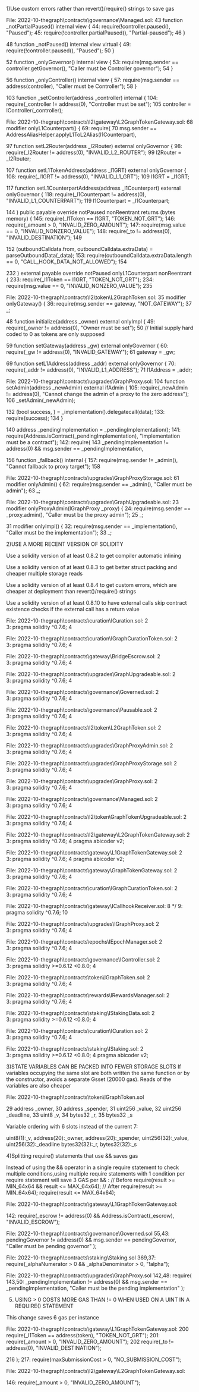 1)Use custom errors rather than revert()/require() strings to save gas 
  
File: 2022-10-thegraph\contracts\governance\Managed.sol:
   43      function _notPartialPaused() internal view {
   44:         require(!controller.paused(), "Paused");
   45:         require(!controller.partialPaused(), "Partial-paused");
   46      }

   48      function _notPaused() internal view virtual {
   49:         require(!controller.paused(), "Paused");
   50      }

   52      function _onlyGovernor() internal view {
   53:         require(msg.sender == controller.getGovernor(), "Caller must be Controller governor");
   54      }

   56      function _onlyController() internal view {
   57:         require(msg.sender == address(controller), "Caller must be Controller");
   58      }

  103      function _setController(address _controller) internal {
  104:         require(_controller != address(0), "Controller must be set");
  105          controller = IController(_controller);

File: 2022-10-thegraph\contracts\l2\gateway\L2GraphTokenGateway.sol:
   68      modifier onlyL1Counterpart() {
   69:         require(
   70              msg.sender == AddressAliasHelper.applyL1ToL2Alias(l1Counterpart),

   97      function setL2Router(address _l2Router) external onlyGovernor {
   98:         require(_l2Router != address(0), "INVALID_L2_ROUTER");
   99          l2Router = _l2Router;

  107      function setL1TokenAddress(address _l1GRT) external onlyGovernor {
  108:         require(_l1GRT != address(0), "INVALID_L1_GRT");
  109          l1GRT = _l1GRT;

  117      function setL1CounterpartAddress(address _l1Counterpart) external onlyGovernor {
  118:         require(_l1Counterpart != address(0), "INVALID_L1_COUNTERPART");
  119          l1Counterpart = _l1Counterpart;

  144      ) public payable override notPaused nonReentrant returns (bytes memory) {
  145:         require(_l1Token == l1GRT, "TOKEN_NOT_GRT");
  146:         require(_amount > 0, "INVALID_ZERO_AMOUNT");
  147:         require(msg.value == 0, "INVALID_NONZERO_VALUE");
  148:         require(_to != address(0), "INVALID_DESTINATION");
  149  

  152          (outboundCalldata.from, outboundCalldata.extraData) = parseOutboundData(_data);
  153:         require(outboundCalldata.extraData.length == 0, "CALL_HOOK_DATA_NOT_ALLOWED");
  154  

  232      ) external payable override notPaused onlyL1Counterpart nonReentrant {
  233:         require(_l1Token == l1GRT, "TOKEN_NOT_GRT");
  234:         require(msg.value == 0, "INVALID_NONZERO_VALUE");
  235  

File: 2022-10-thegraph\contracts\l2\token\L2GraphToken.sol:
  35      modifier onlyGateway() {
  36:         require(msg.sender == gateway, "NOT_GATEWAY");
  37          _;

  48      function initialize(address _owner) external onlyImpl {
  49:         require(_owner != address(0), "Owner must be set");
  50          // Initial supply hard coded to 0 as tokens are only supposed

  59      function setGateway(address _gw) external onlyGovernor {
  60:         require(_gw != address(0), "INVALID_GATEWAY");
  61          gateway = _gw;

  69      function setL1Address(address _addr) external onlyGovernor {
  70:         require(_addr != address(0), "INVALID_L1_ADDRESS");
  71          l1Address = _addr;

File: 2022-10-thegraph\contracts\upgrades\GraphProxy.sol:
  104      function setAdmin(address _newAdmin) external ifAdmin {
  105:         require(_newAdmin != address(0), "Cannot change the admin of a proxy to the zero address");
  106          _setAdmin(_newAdmin);

  132          (bool success, ) = _implementation().delegatecall(data);
  133:         require(success);
  134      }

  140          address _pendingImplementation = _pendingImplementation();
  141:         require(Address.isContract(_pendingImplementation), "Implementation must be a contract");
  142:         require(
  143              _pendingImplementation != address(0) && msg.sender == _pendingImplementation,

  156      function _fallback() internal {
  157:         require(msg.sender != _admin(), "Cannot fallback to proxy target");
  158  

File: 2022-10-thegraph\contracts\upgrades\GraphProxyStorage.sol:
  61      modifier onlyAdmin() {
  62:         require(msg.sender == _admin(), "Caller must be admin");
  63          _;

File: 2022-10-thegraph\contracts\upgrades\GraphUpgradeable.sol:
  23      modifier onlyProxyAdmin(IGraphProxy _proxy) {
  24:         require(msg.sender == _proxy.admin(), "Caller must be the proxy admin");
  25          _;

  31      modifier onlyImpl() {
  32:         require(msg.sender == _implementation(), "Caller must be the implementation");
  33          _;  
  
2)USE A MORE RECENT VERSION OF SOLIDITY

Use a solidity version of at least 0.8.2 to get compiler automatic inlining

Use a solidity version of at least 0.8.3 to get better struct packing and cheaper multiple storage reads

Use a solidity version of at least 0.8.4 to get custom errors, which are cheaper at deployment than revert()/require() strings

Use a solidity version of at least 0.8.10 to have external calls skip contract existence checks if the external call has a return value
  

File: 2022-10-thegraph\contracts\curation\ICuration.sol:
  2  
  3: pragma solidity ^0.7.6;
  4  

File: 2022-10-thegraph\contracts\curation\IGraphCurationToken.sol:
  2  
  3: pragma solidity ^0.7.6;
  4  

File: 2022-10-thegraph\contracts\gateway\BridgeEscrow.sol:
  2  
  3: pragma solidity ^0.7.6;
  4  

File: 2022-10-thegraph\contracts\upgrades\GraphUpgradeable.sol:
  2  
  3: pragma solidity ^0.7.6;
  4  

File: 2022-10-thegraph\contracts\governance\Governed.sol:
  2  
  3: pragma solidity ^0.7.6;
  4 

File: 2022-10-thegraph\contracts\governance\Pausable.sol:
  2  
  3: pragma solidity ^0.7.6;
  4  


File: 2022-10-thegraph\contracts\l2\token\L2GraphToken.sol:
  2  
  3: pragma solidity ^0.7.6;
  4 

File: 2022-10-thegraph\contracts\upgrades\GraphProxyAdmin.sol:
  2  
  3: pragma solidity ^0.7.6;
  4  

File: 2022-10-thegraph\contracts\upgrades\GraphProxyStorage.sol:
  2  
  3: pragma solidity ^0.7.6;
  4  

File: 2022-10-thegraph\contracts\upgrades\GraphProxy.sol:
  2  
  3: pragma solidity ^0.7.6;
  4  

File: 2022-10-thegraph\contracts\governance\Managed.sol:
  2  
  3: pragma solidity ^0.7.6;
  4  

File: 2022-10-thegraph\contracts\l2\token\GraphTokenUpgradeable.sol:
  2  
  3: pragma solidity ^0.7.6;
  4 

File: 2022-10-thegraph\contracts\l2\gateway\L2GraphTokenGateway.sol:
  2  
  3: pragma solidity ^0.7.6;
  4  pragma abicoder v2;

File: 2022-10-thegraph\contracts\gateway\L1GraphTokenGateway.sol:
  2  
  3: pragma solidity ^0.7.6;
  4  pragma abicoder v2;  
  
File: 2022-10-thegraph\contracts\gateway\GraphTokenGateway.sol:
  2  
  3: pragma solidity ^0.7.6;
  4 

File: 2022-10-thegraph\contracts\curation\IGraphCurationToken.sol:
  2  
  3: pragma solidity ^0.7.6;
  4  

File: 2022-10-thegraph\contracts\gateway\ICallhookReceiver.sol:
  8   */
  9: pragma solidity ^0.7.6;
  10 

File: 2022-10-thegraph\contracts\upgrades\IGraphProxy.sol:
  2  
  3: pragma solidity ^0.7.6;
  4 

File: 2022-10-thegraph\contracts\epochs\IEpochManager.sol:
  2  
  3: pragma solidity ^0.7.6;
  4  

File: 2022-10-thegraph\contracts\governance\IController.sol:
  2  
  3: pragma solidity >=0.6.12 <0.8.0;
  4  

File: 2022-10-thegraph\contracts\token\IGraphToken.sol:
  2  
  3: pragma solidity ^0.7.6;
  4 

File: 2022-10-thegraph\contracts\rewards\IRewardsManager.sol:
  2  
  3: pragma solidity ^0.7.6;
  4  

File: 2022-10-thegraph\contracts\staking\IStakingData.sol:
  2  
  3: pragma solidity >=0.6.12 <0.8.0;
  4  

File: 2022-10-thegraph\contracts\curation\ICuration.sol:
  2  
  3: pragma solidity ^0.7.6;
  4  

File: 2022-10-thegraph\contracts\staking\IStaking.sol:
  2  
  3: pragma solidity >=0.6.12 <0.8.0;
  4  pragma abicoder v2;

3)STATE VARIABLES CAN BE PACKED INTO FEWER STORAGE SLOTS
If variables occupying the same slot are both written the same function or by the constructor,
avoids a separate Gsset (20000 gas). Reads of the variables are also cheaper

File: 2022-10-thegraph\contracts\token\IGraphToken.sol

  
29      address _owner,
30      address _spender,
31      uint256 _value,
32      uint256 _deadline,
33      uint8 _v,
34      bytes32 _r,
35      bytes32 _s  

  
		
 Variable ordering with 6 slots instead of the current 7:

   uint8(1):_v, address(20):_owner, address(20):_spender, uint256(32):_value, uint256(32):_deadline
   bytes32(32):_r, bytes32(32):_s    
   
   
4)Splitting require() statements that use && saves gas
   
   Instead of using the && operator in a single require statement to check multiple
conditions,using multiple require statements with 1 condition per require statement
will save 3 GAS per && :
// Before
require(result >= MIN_64x64 && result <= MAX_64x64);
// After
require(result >= MIN_64x64);
require(result <= MAX_64x64);


File: 2022-10-thegraph\contracts\gateway\L1GraphTokenGateway.sol:
  
  142:         require(_escrow != address(0) && Address.isContract(_escrow), "INVALID_ESCROW");
  
  
File: 2022-10-thegraph\contracts\governance\Governed.sol
  55,43:             pendingGovernor != address(0) && msg.sender == pendingGovernor,
                     "Caller must be pending governor"
                     );
					 
File: 2022-10-thegraph\contracts\staking\Staking.sol
  369,37:         require(_alphaNumerator > 0 && _alphaDenominator > 0, "!alpha");
  
 
File: 2022-10-thegraph\contracts\upgrades\GraphProxy.sol
  142,48:           require(
  143,50:             _pendingImplementation != address(0) && msg.sender == _pendingImplementation, 
                      "Caller must be the pending implementation"
                     );  
					 
  
5) USING > 0 COSTS MORE GAS THAN != 0 WHEN USED ON A UINT IN A REQUIRE() STATEMENT

This change saves 6 gas per instance

File: 2022-10-thegraph\contracts\gateway\L1GraphTokenGateway.sol:
  200          require(_l1Token == address(token), "TOKEN_NOT_GRT");
  201:         require(_amount > 0, "INVALID_ZERO_AMOUNT");
  202          require(_to != address(0), "INVALID_DESTINATION");

  216                  );
  217:                 require(maxSubmissionCost > 0, "NO_SUBMISSION_COST");  
  
  
File: 2022-10-thegraph\contracts\l2\gateway\L2GraphTokenGateway.sol:

  146:         require(_amount > 0, "INVALID_ZERO_AMOUNT");
   
 
 